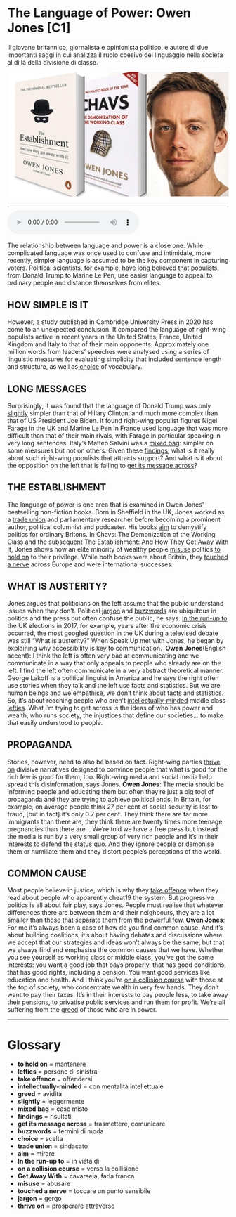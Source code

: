 # The Language of Power: Owen Jones   [C1]

Il giovane britannico, giornalista e opinionista politico, è autore di due importanti saggi in cui analizza il ruolo coesivo del linguaggio nella società al di là della divisione di classe.

![](The%20Language%20of%20Power%20Owen%20Jones.jpg)

--------------

<div>
<audio controls autoplay>
    <source src="https:/raw.githubusercontent.com/dartie/speakup/main/2024-01/The%20Language%20of%20Power%20Owen%20Jones.mp3" type="audio/mpeg">
</audio>
</div>


The relationship between language and power is a close one. While complicated language was once used to confuse and intimidate, more recently, simpler language is assumed to be the key component in capturing voters. Political scientists, for example, have long believed that populists, from Donald Trump to Marine Le Pen, use easier language to appeal to ordinary people and distance themselves from elites. 

## HOW SIMPLE IS IT
However, a study published in Cambridge University Press in 2020 has come to an unexpected conclusion. It compared the language of right-wing populists active in recent years in the United States, France, United Kingdom and Italy to that of their main opponents. Approximately one million words from leaders’ speeches were analysed using a series of linguistic measures for evaluating simplicity that included sentence length and structure, as well as [choice](## "scelta") of vocabulary. 

## LONG MESSAGES
Surprisingly, it was found that the language of Donald Trump was only [slightly](## "leggermente") simpler than that of Hillary Clinton, and much more complex than that of US President Joe Biden. It found right-wing populist figures Nigel Farage in the UK and Marine Le Pen in France used language that was more difficult than that of their main rivals, with Farage in particular speaking in very long sentences. Italy’s Matteo Salvini was a [mixed bag](## "caso misto"): simpler on some measures but not on others. Given these [findings](## "risultati"), what is it really about such right-wing populists that attracts support? And what is it about the opposition on the left that is failing to [get its message across](## "trasmettere, comunicare")?

## THE ESTABLISHMENT
The language of power is one area that is examined in Owen Jones’ bestselling non-fiction books. Born in Sheffield in the UK, Jones worked as a [trade union](## "sindacato") and parliamentary researcher before becoming a prominent author, political columnist and podcaster. His books [aim](## "mirare") to demystify politics for ordinary Britons. In Chavs: The Demonization of the Working Class and the subsequent The Establishment: And How They [Get Away With](## "cavarsela, farla franca") It, Jones shows how an elite minority of wealthy people [misuse](## "abusare") politics [to hold on](## "mantenere") to their privilege. While both books were about Britain, they [touched a nerve](## "toccare un punto sensibile") across Europe and were international successes. 

## WHAT IS AUSTERITY? 
Jones argues that politicians on the left assume that the public understand issues when they don’t. Political [jargon](## "gergo") and [buzzwords](## "termini di moda") are ubiquitous in politics and the press but often confuse the public, he says. [In the run-up to](## "in vista di") the UK elections in 2017, for example, years after the economic crisis occurred, the most googled question in the UK during a televised debate was still “What is austerity?” When Speak Up met with Jones, he began by explaining why accessibility is key to communication. 
**Owen Jones**(English accent): I think the left is often very bad at communicating and we communicate in a way that only appeals to people who already are on the left. I find the left often communicate in a very abstract theoretical manner. George Lakoff is a political linguist in America and he says the right often use stories when they talk and the left use facts and statistics. But we are human beings and we empathise, we don’t think about facts and statistics. So, it’s about reaching people who aren’t [intellectually-minded](## "con mentalità intellettuale") middle class [lefties](## "persone di sinistra"). What I’m trying to get across is the ideas of who has power and wealth, who runs society, the injustices that define our societies... to make that easily understood to people.

## PROPAGANDA
Stories, however, need to also be based on fact. Right-wing parties [thrive on](## "prosperare attraverso") divisive narratives designed to convince people that what is good for the rich few is good for them, too. Right-wing media and social media help spread this disinformation, says Jones.
**Owen Jones**: The media should be informing people and educating them but often they’re just a big tool of propaganda and they are trying to achieve political ends. In Britain, for example, on average people think 27 per cent of social security is lost to fraud, [but in fact] it’s only 0.7 per cent. They think there are far more immigrants than there are, they think there are twenty times more teenage pregnancies than there are... We’re told we have a free press but instead the media is run by a very small group of very rich people and it’s in their interests to defend the status quo. And they ignore people or demonise them or humiliate them and they distort people’s perceptions of the world.

## COMMON CAUSE
Most people believe in justice, which is why they [take offence](## "offendersi") when they read about people who apparently cheat19 the system. But progressive politics is all about fair play, says Jones. People must realise that whatever differences there are between them and their neighbours, they are a lot smaller than those that separate them from the powerful few.
**Owen Jones**: For me it’s always been a case of how do you find common cause. And it’s about building coalitions, it’s about having debates and discussions where we accept that our strategies and ideas won’t always be the same, but that we always find and emphasise the common causes that we have. Whether you see yourself as working class or middle class, you’ve got the same interests: you want a good job that pays properly, that has good conditions, that has good rights, including a pension. You want good services like education and health. And I think you’re [on a collision course](## "verso la collisione") with those at the top of society, who concentrate wealth in very few hands. They don’t want to pay their taxes. It’s in their interests to pay people less, to take away their pensions, to privatise public services and run them for profit. We’re all suffering from the [greed](## "avidità") of those who are in power.  
 

--------------

<div style = "display:block; clear:both; page-break-after:always;"></div>

# Glossary
* **to hold on** = mantenere
* **lefties** = persone di sinistra
* **take offence** = offendersi
* **intellectually-minded** = con mentalità intellettuale
* **greed** = avidità
* **slightly** = leggermente
* **mixed bag** = caso misto
* **findings** = risultati
* **get its message across** = trasmettere, comunicare
* **buzzwords** = termini di moda
* **choice** = scelta
* **trade union** = sindacato
* **aim** = mirare
* **In the run-up to** = in vista di
* **on a collision course** = verso la collisione
* **Get Away With** = cavarsela, farla franca
* **misuse** = abusare
* **touched a nerve** = toccare un punto sensibile
* **jargon** = gergo
* **thrive on** = prosperare attraverso
